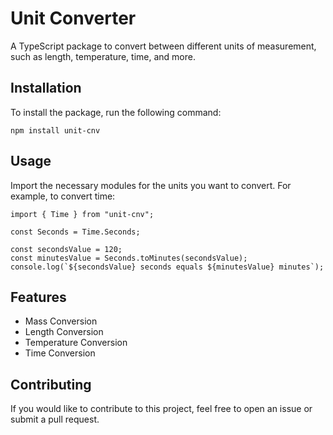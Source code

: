 # Unit Converter

A TypeScript package to convert between different units of measurement, such as length, temperature, time, and more.

## Installation

To install the package, run the following command:

```
npm install unit-cnv
```

## Usage

Import the necessary modules for the units you want to convert. For example, to convert time:

```
import { Time } from "unit-cnv";

const Seconds = Time.Seconds;

const secondsValue = 120;
const minutesValue = Seconds.toMinutes(secondsValue);
console.log(`${secondsValue} seconds equals ${minutesValue} minutes`);
```

## Features

- Mass Conversion
- Length Conversion
- Temperature Conversion
- Time Conversion

## Contributing

If you would like to contribute to this project, feel free to open an issue or submit a pull request.
